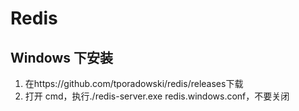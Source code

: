 # Redis

## Windows 下安装

1. 在https://github.com/tporadowski/redis/releases下载
2. 打开 cmd，执行./redis-server.exe redis.windows.conf，不要关闭
